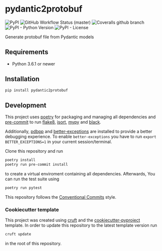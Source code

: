 # pydantic2protobuf

![PyPI](https://img.shields.io/pypi/v/pydantic2protobuf?style=flat-square)
![GitHub Workflow Status (master)](https://img.shields.io/github/workflow/status/yoyonel/pydantic2protobuf/Test%20&%20Lint/master?style=flat-square)
![Coveralls github branch](https://img.shields.io/coveralls/github/yoyonel/pydantic2protobuf/master?style=flat-square)
![PyPI - Python Version](https://img.shields.io/pypi/pyversions/pydantic2protobuf?style=flat-square)
![PyPI - License](https://img.shields.io/pypi/l/pydantic2protobuf?style=flat-square)

Generate protobuf file from Pydantic models

## Requirements

* Python 3.6.1 or newer

## Installation

```sh
pip install pydantic2protobuf
```

## Development

This project uses [poetry](https://poetry.eustace.io/) for packaging and
managing all dependencies and [pre-commit](https://pre-commit.com/) to run
[flake8](http://flake8.pycqa.org/), [isort](https://pycqa.github.io/isort/),
[mypy](http://mypy-lang.org/) and [black](https://github.com/python/black).

Additionally, [pdbpp](https://github.com/pdbpp/pdbpp) and [better-exceptions](https://github.com/qix-/better-exceptions) are installed to provide a better debugging experience.
To enable `better-exceptions` you have to run `export BETTER_EXCEPTIONS=1` in your current session/terminal.

Clone this repository and run

```bash
poetry install
poetry run pre-commit install
```

to create a virtual enviroment containing all dependencies.
Afterwards, You can run the test suite using

```bash
poetry run pytest
```

This repository follows the [Conventional Commits](https://www.conventionalcommits.org/)
style.

### Cookiecutter template

This project was created using [cruft](https://github.com/cruft/cruft) and the
[cookiecutter-pyproject](https://github.com/escaped/cookiecutter-pypackage) template.
In order to update this repository to the latest template version run

```sh
cruft update
```

in the root of this repository.
